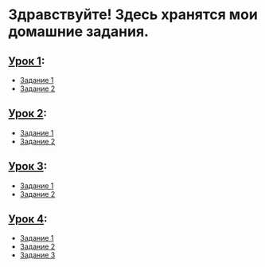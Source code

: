 # Здравствуйте! Здесь хранятся мои домашние задания.

## [Урок 1](1):
- [Задание 1]()
- [Задание 2]()
## [Урок 2](2):
- [Задание 1]()
- [Задание 2]()
## [Урок 3](3):
- [Задание 1]()
- [Задание 2]()
## [Урок 4](4):
- [Задание 1]()
- [Задание 2]()
- [Задание 3]()